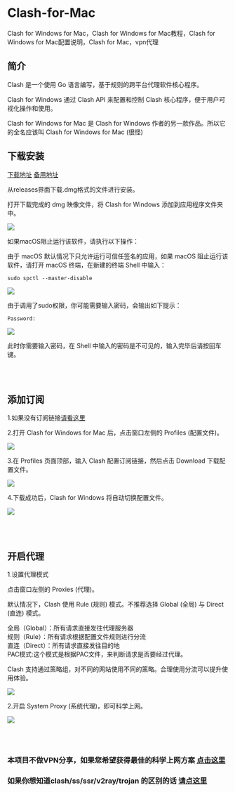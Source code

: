 # Clash-for-Mac            
Clash for Windows for Mac，Clash for Windows for Mac教程，Clash for Windows for Mac配置说明，Clash for Mac，vpn代理


简介
----

Clash 是一个使用 Go 语言编写，基于规则的跨平台代理软件核心程序。  

Clash for Windows 通过 Clash API 来配置和控制 Clash 核心程序，便于用户可视化操作和使用。  

Clash for Windows for Mac 是 Clash for Windows 作者的另一款作品。所以它的全名应该叫 Clash for Windows for Mac (很怪)  



下载安装
----

[下载地址](https://archive.org/download/clash_for_windows_pkg)     [备用地址](https://web.archive.org/web/20231030023222/https://github.com/Fndroid/clash_for_windows_pkg/releases)

从releases界面下载.dmg格式的文件进行安装。  

打开下载完成的 dmg 映像文件，将 Clash for Windows 添加到应用程序文件夹中。  

![](https://i.postimg.cc/wMtrdgWG/1.png)  

如果macOS阻止运行该软件，请执行以下操作：  

由于 macOS 默认情况下只允许运行可信任签名的应用，如果 macOS 阻止运行该软件，请打开 macOS 终端，在新建的终端 Shell 中输入：  

`sudo spctl --master-disable`

![](https://i.postimg.cc/9FD2WjRV/2.png)  

由于调用了sudo权限，你可能需要输入密码，会输出如下提示：  

`Password:`

![](https://i.postimg.cc/nzV8N8by/3.png)  


此时你需要输入密码，在 Shell 中输入的密码是不可见的，输入完毕后请按回车键。  




<br/>
<br/>

添加订阅
----

1.如果没有订阅链接[请看这里](https://github.com/githubvpn007/v2rayNvpn#%E8%8A%82%E7%82%B9%E5%88%86%E4%BA%AB)  

2.打开 Clash for Windows for Mac 后，点击窗口左侧的 Profiles (配置文件)。

![](https://i.postimg.cc/7YGFFMdZ/4.png)   



3.在 Profiles 页面顶部，输入 Clash 配置订阅链接，然后点击 Download 下载配置文件。  

![](https://i.postimg.cc/wxGK4bWr/5.png)   


4.下载成功后，Clash for Windows 将自动切换配置文件。


![](https://i.postimg.cc/TYzzf5vq/6.png)   



<br/>
<br/>


开启代理
---

1.设置代理模式  

点击窗口左侧的 Proxies (代理)。  

默认情况下，Clash 使用 Rule (规则) 模式。不推荐选择 Global (全局) 与 Direct (直连) 模式。  

全局（Global）：所有请求直接发往代理服务器  
规则（Rule）：所有请求根据配置文件规则进行分流  
直连（Direct）：所有请求直接发往目的地  
PAC模式:这个模式是根据PAC文件，来判断请求是否要经过代理。


Clash 支持通过策略组，对不同的网站使用不同的策略。合理使用分流可以提升使用体验。

![](https://i.postimg.cc/fyF63Jts/7.png)   



2.开启 System Proxy (系统代理)，即可科学上网。  


![](https://i.postimg.cc/bw1KJYzX/8.png)   


<br/>
<br/>



### 本项目不做VPN分享，如果您希望获得最佳的科学上网方案 [点击这里](https://github.com/githubvpn007/v2rayNvpn)  

### 如果你想知道clash/ss/ssr/v2ray/trojan 的区别的话 [请点这里](https://github.com/githubvpn007/proxy)

